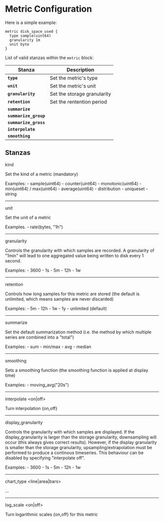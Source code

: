 Metric Configuration
=============

Here is a simple example:

    metric disk_space_used {
      type sample(uint64)
      granularity 1m
      unit byte
    }


List of valid stanzas within the `metric` block:

<table>
  <thead>
    <tr>
      <th>Stanza</th>
      <th>Description</th>
    </tr>
  </thead>
  <tbody>
    <tr>
      <td><code><strong>type</strong></code></td>
      <td>Set the metric's type</td>
    </tr>
    <tr>
      <td><code><strong>unit</strong></code></td>
      <td>Set the metric's unit</td>
    </tr>
    <tr>
      <td><code><strong>granularity</strong></code></td>
      <td>Set the storage granularity</td>
    </tr>
    <tr>
      <td><code><strong>retention</strong></code></td>
      <td>Set the rentention period</td>
    </tr>
    <tr>
      <td><code><strong>summarize</strong></code></td>
      <td></td>
    </tr>
    <tr>
      <td><code><strong>summarize_group</strong></code></td>
      <td></td>
    </tr>
    <tr>
      <td><code><strong>summarize_gross</strong></code></td>
      <td></td>
    </tr>
    <tr>
      <td><code><strong>interpolate</strong></code></td>
      <td></td>
    </tr>
    <tr>
      <td><code><strong>smoothing</strong></code></td>
      <td></td>
    </tr>
   </tbody>
</table>


Stanzas
-------

kind <kind>

  Set the kind of a metric (mandatory)

  Examples:
    - sample(uint64)
    - counter(uint64)
    - monotonic(uint64)
    - min(uint64) / max(uint64)
    - average(uint64)
    - distribution
    - uniqueset
    - string


--------------------------------------------------------------------------------

unit <unit>

  Set the unit of a metric

  Examples.
    - rate(bytes, "1h")


--------------------------------------------------------------------------------

granularity <granularity>

  Controls the granularity with which samples are recorded. A granularity of
  "1min" will lead to one aggregated value being written to disk every 1 second.

  Examples:
    - 3600
    - 1s
    - 5m
    - 12h
    - 1w


--------------------------------------------------------------------------------

retention <retention>

  Controls how long samples for this metric are stored (the default is unlimited,
  which means samples are never discarded)

  Examples:
    - 5m
    - 12h
    - 1w
    - 1y
    - unlimited (default)



--------------------------------------------------------------------------------

summarize <fn>

  Set the default summarization method (i.e. the method by which multiple series
  are combined into a "total")

  Examples:
    - sum
    - min/max
    - avg
    - median


--------------------------------------------------------------------------------

smoothing <fn>

  Sets a smoothing function (the smoothing function is applied at display time)

  Examples:
    - moving_avg("20s")


--------------------------------------------------------------------------------

interpolate <on|off>

  Turn interpolation {on,off}


--------------------------------------------------------------------------------

display_granularity <granularity>

  Controls the granularity with which samples are displayed. If the
  display_granularity is larger than the storage granularity, downsampling will
  occur (this always gives correct results). However, if the display granularity
  is smaller than the storage granularity, upsampling/extrapolation must be
  performed to produce a continous timeseries. This behaviour can be disabled
  by specifying "interpolate off".

  Examples:
    - 3600
    - 1s
    - 5m
    - 12h
    - 1w


--------------------------------------------------------------------------------

chart_type <line|area|bars>

   ...


--------------------------------------------------------------------------------

log_scale <on|off>

  Turn logarithmic scales {on,off} for this metric



